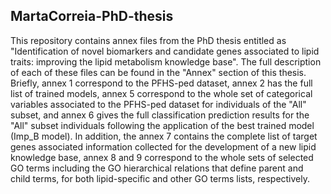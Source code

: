 ## MartaCorreia-PhD-thesis
This repository contains annex files from the PhD thesis entitled as "Identification of novel biomarkers and candidate genes associated to lipid traits: improving the lipid metabolism knowledge base". The full description of each of these files can be found in the "Annex" section of this thesis. Briefly, annex 1 correspond to the PFHS-ped dataset, annex 2 has the full list of trained models, annex 5 correspond to the whole set of categorical variables associated to the PFHS-ped dataset for individuals of the "All" subset, and annex 6 gives the full classification prediction results for the "All" subset individuals following the application of the best trained model (Imp_B model). In addition, the annex 7 contains the complete list of target genes associated information collected for the development of a new lipid knowledge base, annex 8 and 9 correspond to the whole sets of selected GO terms including the GO hierarchical relations that define parent and child terms, for both lipid-specific and other GO terms lists, respectively. 
